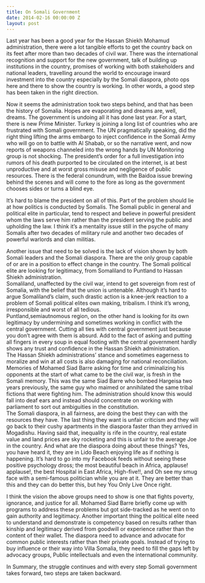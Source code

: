 ```yaml
---
title: On Somali Government
date: 2014-02-16 00:00:00 Z
layout: post
---
```


Last year has been a good year for the Hassan Shiekh Mohamud administration, there were a lot tangible efforts to get the country back on its feet after more than two decades of civil war. There was the international recognition and support for the new government, talk of building up institutions in the country, promises of working with both stakeholders and national leaders, travelling around the world to encourage inward investment into the country especially by the Somali diaspora, photo ops here and there to show the country is working. In other words, a good step has been taken in the right direction. 

Now it seems the administration took two steps behind, and that has been the history of Somalia. Hopes are evaporating and dreams are, well, dreams. The government is undoing all it has done last year. For a start, there is new Prime Minister. Turkey is joining a long list of countries who are frustrated with Somali government. The UN pragmatically speaking, did the right thing lifting the arms embargo to inject confidence in the Somali Army who will go on to battle with Al Shabab, or so the narrative went, and now reports of weapons channeled into the wrong hands by UN Monitoring group is not shocking. The president&#8217;s order for a full investigation into rumors of his death purported to be circulated on the internet, is at best unproductive and at worst gross misuse and negligence of public resources. There is the federal conundrum, with the Baidoa issue brewing behind the scenes and will come to the fore as long as the government chooses sides or turns a blind eye.

It&#8217;s hard to blame the president on all of this. Part of the problem should lie at how politics is conducted by Somalis. The Somali public in general and political elite in particular, tend to respect and believe in powerful president whom the laws serve him rather than the president serving the public and upholding the law. I think it&#8217;s a mentality issue still in the psyche of many Somalis after two decades of military rule and another two decades of powerful warlords and clan militias.

Another issue that need to be solved is the lack of vision shown by both Somali leaders and the Somali diaspora. There are the only group capable of or are in a position to effect change in the country. The Somali political elite are looking for legitimacy, from Somaliland to Puntland to Hassan Shiekh administration.  
Somaliland, unaffected by the civil war, intend to get sovereign from rest of Somalia, with the belief that the union is untenable. Although it&#8217;s hard to argue Somaliland&#8217;s claim, such drastic action is a knee-jerk reaction to a problem of Somali political elites own making, tribalism. I think it&#8217;s wrong, irresponsible and worst of all tedious.  
Puntland,semiautnomous region, on the other hand is looking for its own legitimacy by undermining and sometimes working in conflict with the central government. Cutting all ties with central government just because you don&#8217;t agree with them is absurd. Add to the fact of asking and putting all fingers in every soup in equal footing with the central government hardly shows any trust and confidence in the Hassan Shiekh administration.  
The Hassan Shiekh administrations&#8217; stance and sometimes eagerness to moralize and win at all costs is also damaging for national reconciliation. Memories of Mohamed Siad Barre asking for time and criminalizing his opponents at the start of what came to be the civil war, is fresh in the Somali memory. This was the same Siad Barre who bombed Hargeisa two years previously, the same guy who maimed or annihilated the same tribal fictions that were fighting him. The administration should know this would fall into deaf ears and instead should concentrate on working with parliament to sort out ambiguities in the constitution.  
The Somali diaspora, in all fairness, are doing the best they can with the resources they have. The last thing they want is unfair criticism and they will go back to their cushy apartments in the diaspora faster than they arrived in Mogadishu. Having said that, inequality is rife in the country, real estate value and land prices are sky rocketing and this is unfair to the average Joe in the country. And what are the diaspora doing about these things? Yes, you have heard it, they are in Lido Beach enjoying life as if nothing is happening. It&#8217;s hard to go into my Facebook feeds without seeing these positive psychology dross; the most beautiful beach in Africa, applause! applause!, the best Hospital in East Africa, High-five!!, and Oh see my smug face with a semi-famous politician while you are at it. They are better than this and they can do better this, but hey You Only Live Once right. 

I think the vision the above groups need to show is one that fights poverty, ignorance, and justice for all. Mohamed Siad Barre briefly come up with programs to address these problems but got side-tracked as he went on to gain authority and legitimacy. Another important thing the political elite need to understand and demonstrate is competency based on results rather than kinship and legitimacy derived from goodwill or experience rather than the content of their wallet. The diaspora need to advance and advocate for common public interests rather than their private goals. Instead of trying to buy influence or their way into Villa Somalia, they need to fill the gaps left by advocacy groups, Public intellectuals and even the international community. 

In Summary, the struggle continues and with every step Somali government takes forward, two steps are taken backward.

